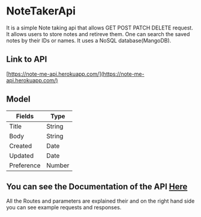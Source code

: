 # NoteTakerApi
It is a simple Note taking api that allows GET POST PATCH DELETE request. 
It allows users to store notes and retireve them. 
One can search the saved notes by their IDs or names.
It uses a NoSQL database(MangoDB).

## Link to API

[https://note-me-api.herokuapp.com/](https://note-me-api.herokuapp.com/)

## Model

| Fields     | Type   |
| -----------| ------ |
| Title      | String |
| Body       | String |
| Created    | Date   |
| Updated    | Date   |
| Preference | Number |

## You can see the Documentation of the API [Here](https://documenter.getpostman.com/view/11582323/SzzdC14o?version=latest)

All the Routes and parameters are explained their and on the right hand side you can see example requests and responses.


